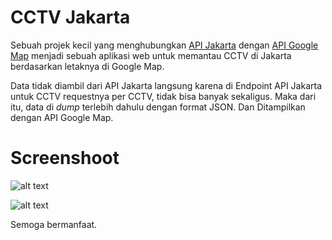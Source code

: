 # CCTV Jakarta
Sebuah projek kecil yang menghubungkan [API Jakarta](http://api.jakarta.go.id) dengan [API Google Map](https://developers.google.com/maps/) menjadi sebuah aplikasi web untuk memantau CCTV di Jakarta berdasarkan letaknya di Google Map.

Data tidak diambil dari API Jakarta langsung karena di Endpoint API Jakarta untuk CCTV requestnya per CCTV, tidak bisa banyak sekaligus. Maka dari itu, data di *dump* terlebih dahulu dengan format JSON. Dan Ditampilkan dengan API Google Map.

# Screenshoot

![alt text](http://i66.tinypic.com/1492oud.png "Tampilan Utama")

![alt text](http://i63.tinypic.com/2dgmhww.png "Tampilan CCTV")



Semoga bermanfaat.

